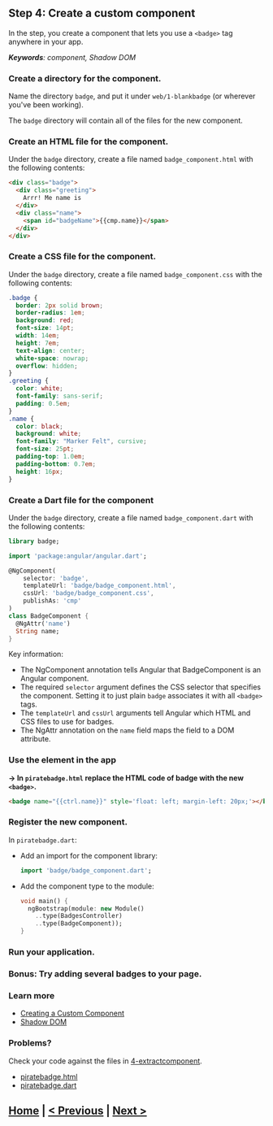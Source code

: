 ## Step 4: Create a custom component

In the step, you create a component
that lets you use a `<badge>` tag anywhere in your app.

_**Keywords**: component, Shadow DOM_

### Create a directory for the component.

Name the directory `badge`,
and put it under `web/1-blankbadge` (or wherever you've been working).

The `badge` directory will contain all of the files for the new component.

### Create an HTML file for the component.

Under the `badge` directory,
create a file named `badge_component.html`
with the following contents:

```HTML
<div class="badge">
  <div class="greeting">
    Arrr! Me name is
  </div>
  <div class="name">
    <span id="badgeName">{{cmp.name}}</span>
  </div>
</div>
```

### Create a CSS file for the component.

Under the `badge` directory,
create a file named `badge_component.css`
with the following contents:

```CSS
.badge {
  border: 2px solid brown;
  border-radius: 1em;
  background: red;
  font-size: 14pt;
  width: 14em;
  height: 7em;
  text-align: center;
  white-space: nowrap;
  overflow: hidden;
}
.greeting {
  color: white;
  font-family: sans-serif;
  padding: 0.5em;
}
.name {
  color: black;
  background: white;
  font-family: "Marker Felt", cursive;
  font-size: 25pt;
  padding-top: 1.0em;
  padding-bottom: 0.7em;
  height: 16px;
}
```

### Create a Dart file for the component

Under the `badge` directory,
create a file named `badge_component.dart`
with the following contents:

```Dart
library badge;

import 'package:angular/angular.dart';

@NgComponent(
    selector: 'badge',
    templateUrl: 'badge/badge_component.html',
    cssUrl: 'badge/badge_component.css',
    publishAs: 'cmp'
)
class BadgeComponent {
  @NgAttr('name')
  String name;
}
```

Key information:

* The NgComponent annotation tells Angular that BadgeComponent
  is an Angular component.
* The required `selector` argument defines the CSS selector
  that specifies the component.
  Setting it to just plain `badge` associates it with all `<badge>` tags.
* The `templateUrl` and `cssUrl` arguments tell Angular
  which HTML and CSS files to use for badges.
* The NgAttr annotation on the `name` field
  maps the field to a DOM attribute.

### Use the <badge> element in the app

<b>&rarr; In `piratebadge.html` replace the HTML code of badge with the new `<badge>`.</b>

```HTML
<badge name="{{ctrl.name}}" style='float: left; margin-left: 20px;'></badge>
```

### Register the new component.

In `piratebadge.dart`:
 - Add an import for the component library:

    ```Dart
    import 'badge/badge_component.dart';
    ```
 - Add the component type to the module:

    ```Dart
    void main() {
      ngBootstrap(module: new Module()
        ..type(BadgesController)
        ..type(BadgeComponent));
    }
    ```

### Run your application.

### Bonus: Try adding several badges to your page.

### Learn more
 - [Creating a Custom Component](https://angulardart.org/tutorial/05-ch03-component.html)
 - [Shadow DOM](http://www.w3.org/TR/shadow-dom/)

### Problems?
Check your code against the files in [4-extractcomponent](../web/4-extractcomponent).
- [piratebadge.html](../web/4-extractcomponent/piratebadge.html)
- [piratebadge.dart](../web/4-extractcomponent/piratebadge.dart)

## [Home](../README.md) | [< Previous](step-3.md) | [Next >](step-5.md)
